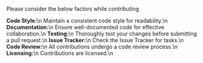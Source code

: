Please consider the below factors while contributing

**Code Style:**\n
  Maintain a consistent code style for readability.\n
**Documentation:**\n
  Ensure well-documented code for effective collaboration.\n
**Testing:**\n
  Thoroughly test your changes before submitting a pull request.\n
**Issue Tracker:**\n
  Check the Issue Tracker for tasks.\n
**Code Review:**\n
  All contributions undergo a code review process.\n
**Licensing:**\n
  Contributions are licensed.\n
